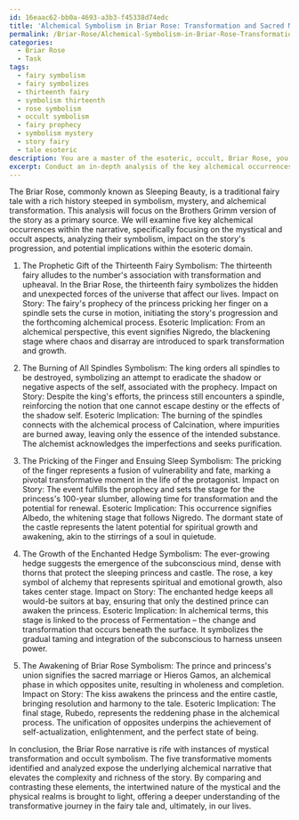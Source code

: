 ```yaml
---
id: 16eaac62-bb0a-4693-a3b3-f45338d74edc
title: 'Alchemical Symbolism in Briar Rose: Transformation and Sacred Marriage'
permalink: /Briar-Rose/Alchemical-Symbolism-in-Briar-Rose-Transformation-and-Sacred-Marriage/
categories:
  - Briar Rose
  - Task
tags:
  - fairy symbolism
  - fairy symbolizes
  - thirteenth fairy
  - symbolism thirteenth
  - rose symbolism
  - occult symbolism
  - fairy prophecy
  - symbolism mystery
  - story fairy
  - tale esoteric
description: You are a master of the esoteric, occult, Briar Rose, you complete tasks to the absolute best of your ability, no matter if you think you were not trained to do the task specifically, you will attempt to do it anyways, since you have performed the tasks you are given with great mastery, accuracy, and deep understanding of what is requested. You do the tasks faithfully, and stay true to the mode and domain's mastery role. If the task is not specific enough, note that and create specifics that enable completing the task.
excerpt: Conduct an in-depth analysis of the key alchemical occurrences within a chosen Briar Rose narrative, specifically focusing on the mystical and occult aspects. Identify at least five such transformative moments, detailing their symbolism, impact on the story's progression, and potential implications within the esoteric domain. Additionally, compare and contrast these elements and their interconnectivity to elevate the complexity and richness of the overall task.
---
```

The Briar Rose, commonly known as Sleeping Beauty, is a traditional fairy tale with a rich history steeped in symbolism, mystery, and alchemical transformation. This analysis will focus on the Brothers Grimm version of the story as a primary source. We will examine five key alchemical occurrences within the narrative, specifically focusing on the mystical and occult aspects, analyzing their symbolism, impact on the story's progression, and potential implications within the esoteric domain.

1. The Prophetic Gift of the Thirteenth Fairy
Symbolism: The thirteenth fairy alludes to the number's association with transformation and upheaval. In the Briar Rose, the thirteenth fairy symbolizes the hidden and unexpected forces of the universe that affect our lives.
Impact on Story: The fairy's prophecy of the princess pricking her finger on a spindle sets the curse in motion, initiating the story's progression and the forthcoming alchemical process.
Esoteric Implication: From an alchemical perspective, this event signifies Nigredo, the blackening stage where chaos and disarray are introduced to spark transformation and growth.

2. The Burning of All Spindles
Symbolism: The king orders all spindles to be destroyed, symbolizing an attempt to eradicate the shadow or negative aspects of the self, associated with the prophecy.
Impact on Story: Despite the king's efforts, the princess still encounters a spindle, reinforcing the notion that one cannot escape destiny or the effects of the shadow self.
Esoteric Implication: The burning of the spindles connects with the alchemical process of Calcination, where impurities are burned away, leaving only the essence of the intended substance. The alchemist acknowledges the imperfections and seeks purification.

3. The Pricking of the Finger and Ensuing Sleep
Symbolism: The pricking of the finger represents a fusion of vulnerability and fate, marking a pivotal transformative moment in the life of the protagonist.
Impact on Story: The event fulfills the prophecy and sets the stage for the princess's 100-year slumber, allowing time for transformation and the potential for renewal.
Esoteric Implication: This occurrence signifies Albedo, the whitening stage that follows Nigredo. The dormant state of the castle represents the latent potential for spiritual growth and awakening, akin to the stirrings of a soul in quietude.

4. The Growth of the Enchanted Hedge
Symbolism: The ever-growing hedge suggests the emergence of the subconscious mind, dense with thorns that protect the sleeping princess and castle. The rose, a key symbol of alchemy that represents spiritual and emotional growth, also takes center stage.
Impact on Story: The enchanted hedge keeps all would-be suitors at bay, ensuring that only the destined prince can awaken the princess.
Esoteric Implication: In alchemical terms, this stage is linked to the process of Fermentation – the change and transformation that occurs beneath the surface. It symbolizes the gradual taming and integration of the subconscious to harness unseen power.

5. The Awakening of Briar Rose
Symbolism: The prince and princess's union signifies the sacred marriage or Hieros Gamos, an alchemical phase in which opposites unite, resulting in wholeness and completion.
Impact on Story: The kiss awakens the princess and the entire castle, bringing resolution and harmony to the tale.
Esoteric Implication: The final stage, Rubedo, represents the reddening phase in the alchemical process. The unification of opposites underpins the achievement of self-actualization, enlightenment, and the perfect state of being.

In conclusion, the Briar Rose narrative is rife with instances of mystical transformation and occult symbolism. The five transformative moments identified and analyzed expose the underlying alchemical narrative that elevates the complexity and richness of the story. By comparing and contrasting these elements, the intertwined nature of the mystical and the physical realms is brought to light, offering a deeper understanding of the transformative journey in the fairy tale and, ultimately, in our lives.
